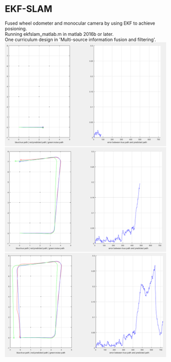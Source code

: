 # EKF-SLAM
Fused wheel odometer and monocular camera by using EKF to achieve posioning.  
Running ekfslam_matlab.m in matlab 2016b or later.  
One curriculum design in 'Multi-source information fusion and filtering'.
![image](https://github.com/FanZhenhui/EKF-SLAM/blob/master/image/time1.PNG)
![image](https://github.com/FanZhenhui/EKF-SLAM/blob/master/image/time2.PNG)
![image](https://github.com/FanZhenhui/EKF-SLAM/blob/master/image/time3.PNG)
